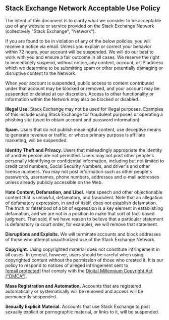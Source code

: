 Stack Exchange Network Acceptable Use Policy
--------------------------------------------

The intent of this document is to clarify what we consider to be acceptable use of any website or service provided on the Stack Exchange Network (collectively "Stack Exchange", "Network").

If you are found to be in violation of any of the below policies, you will receive a notice via email. Unless you explain or correct your behavior within 72 hours, your account will be suspended. We will do our best to work with you and ensure a fair outcome in all cases. We reserve the right to immediately suspend, without notice, any content, account, or IP address which we determine to be submitting spam or other potentially damaging or disruptive content to the Network.

When your account is suspended, public access to content contributed under that account may be blocked or removed, and your account may be suspended or deleted at our discretion. Access to other functionality or information within the Network may also be blocked or disabled.

**Illegal Use.** Stack Exchange may not be used for illegal purposes. Examples of this include using Stack Exchange for fraudulent purposes or operating a phishing site (used to obtain account and password information).

**Spam.** Users that do not publish meaningful content, use deceptive means to generate revenue or traffic, or whose primary purpose is affiliate marketing, will be suspended.

**Identity Theft and Privacy.** Users that misleadingly appropriate the identity of another person are not permitted. Users may not post other people's personally identifying or confidential information, including but not limited to credit card numbers, Social Security Numbers, and driver's and other license numbers. You may not post information such as other people's passwords, usernames, phone numbers, addresses and e-mail addresses unless already publicly accessible on the Web.

**Hate Content, Defamation, and Libel.** Hate speech and other objectionable content that is unlawful, defamatory, and fraudulent. Note that an allegation of defamatory expression, in and of itself, does not establish defamation. The truth or falsehood of a bit of expression is a key element in establishing defamation, and we are not in a position to make that sort of fact-based judgment. That said, if we have reason to believe that a particular statement is defamatory (a court order, for example), we will remove that statement.

**Disruptions and Exploits.** We will terminate accounts and block addresses of those who attempt unauthorized use of the Stack Exchange Network.

**Copyright.** Using copyrighted material does not constitute infringement in all cases. In general, however, users should be careful when using copyrighted content without the permission of those who created it. It is our policy to respond to notices of alleged infringement sent to [\[email protected\]](https://stackoverflow.com/cdn-cgi/l/email-protection) that comply with the [Digital Millennium Copyright Act ("DMCA")](http://www.loc.gov/copyright/legislation/dmca.pdf).

**Mass Registration and Automation.** Accounts that are registered automatically or systematically will be removed and access will be permanently suspended.

**Sexually Explicit Material.** Accounts that use Stack Exchange to post sexually explicit or pornographic material, or links to it, will be suspended.